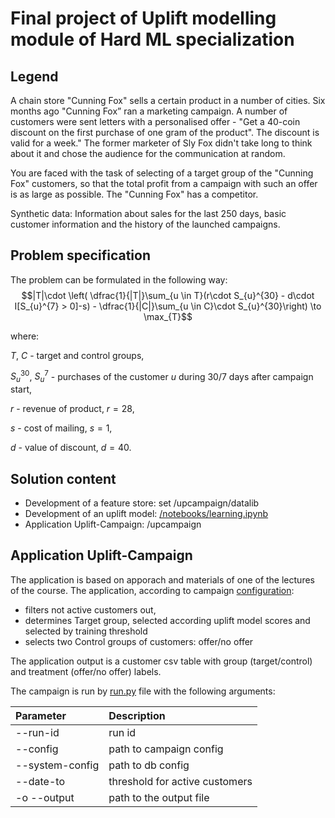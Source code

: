 # Final project of Uplift modelling module of Hard ML specialization

## Legend
A chain store "Cunning Fox" sells a certain product in a number of cities. Six months ago "Cunning Fox” ran a marketing campaign. A number of customers were sent letters with a personalised offer - "Get a 40-coin discount on the first purchase of one gram of the product". The discount is valid for a week." The former marketer of Sly Fox didn't take long to think about it and chose the audience for the communication at random.

You are faced with the task of selecting of a target group of the "Cunning Fox" customers, so that the total profit from a campaign with such an offer is as large as possible. The "Cunning Fox" has a competitor.

Synthetic data: Information about sales for the last 250 days, basic customer information and the history of the launched campaigns.

## Problem specification
The problem can be formulated in the following way:
$$|T|\cdot \left( \dfrac{1}{|T|}\sum_{u \in T}(r\cdot S_{u}^{30} - d\cdot I[S_{u}^{7} > 0]-s) - \dfrac{1}{|C|}\sum_{u \in C}\cdot S_{u}^{30}\right) \to \max_{T}$$

where:

$T$, $C$ - target and control groups,

$S_{u}^{30}$, $S_{u}^{7}$  - purchases of the customer $u$ during 30/7 days after campaign start,

$r$ - revenue of product, $r=28$,

$s$ - cost of mailing, $s=1$,

$d$ - value of discount, $d=40$.

## Solution content 

- Development of a feature store: set /upcampaign/datalib
- Development of an uplift model: [/notebooks/learning.ipynb](./notebooks/learning.ipynb)
- Application Uplift-Campaign: /upcampaign

## Application Uplift-Campaign

The application is based on apporach and materials of one of the lectures of the course. The application, according to campaign [configuration](./configs/basic_campaign.json):
- filters not active customers out,
- determines Target group, selected according uplift model scores and selected by training threshold
- selects two Control groups of customers: offer/no offer

The application output is a customer csv table with group (target/control) and treatment (offer/no offer) labels.

The campaign is run by [run.py](./uplift-campaign/run.py) file with the following arguments:

Parameter                 |Description   |	
| :------------------------ |:-------------|
| --run-id 	       |run id |
| --config | path to campaign config |
| --system-config | path to db config |
| --date-to | threshold for active customers|
|-o --output| path to the output file|

